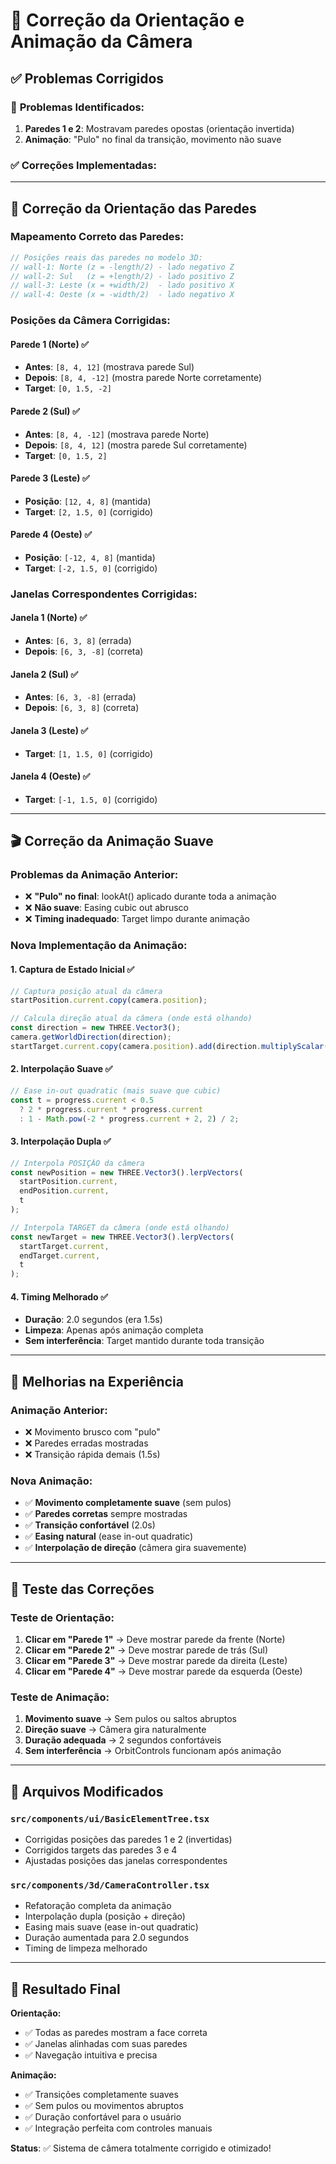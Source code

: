 # 🔧 Correção da Orientação e Animação da Câmera

## ✅ **Problemas Corrigidos**

### 🚨 **Problemas Identificados:**
1. **Paredes 1 e 2**: Mostravam paredes opostas (orientação invertida)
2. **Animação**: "Pulo" no final da transição, movimento não suave

### ✅ **Correções Implementadas:**

---

## 🧭 **Correção da Orientação das Paredes**

### **Mapeamento Correto das Paredes:**
```typescript
// Posições reais das paredes no modelo 3D:
// wall-1: Norte (z = -length/2) - lado negativo Z
// wall-2: Sul   (z = +length/2) - lado positivo Z  
// wall-3: Leste (x = +width/2)  - lado positivo X
// wall-4: Oeste (x = -width/2)  - lado negativo X
```

### **Posições da Câmera Corrigidas:**

#### **Parede 1 (Norte)** ✅
- **Antes**: `[8, 4, 12]` (mostrava parede Sul)
- **Depois**: `[8, 4, -12]` (mostra parede Norte corretamente)
- **Target**: `[0, 1.5, -2]`

#### **Parede 2 (Sul)** ✅  
- **Antes**: `[8, 4, -12]` (mostrava parede Norte)
- **Depois**: `[8, 4, 12]` (mostra parede Sul corretamente)
- **Target**: `[0, 1.5, 2]`

#### **Parede 3 (Leste)** ✅
- **Posição**: `[12, 4, 8]` (mantida)
- **Target**: `[2, 1.5, 0]` (corrigido)

#### **Parede 4 (Oeste)** ✅
- **Posição**: `[-12, 4, 8]` (mantida)
- **Target**: `[-2, 1.5, 0]` (corrigido)

### **Janelas Correspondentes Corrigidas:**

#### **Janela 1 (Norte)** ✅
- **Antes**: `[6, 3, 8]` (errada)
- **Depois**: `[6, 3, -8]` (correta)

#### **Janela 2 (Sul)** ✅
- **Antes**: `[6, 3, -8]` (errada)
- **Depois**: `[6, 3, 8]` (correta)

#### **Janela 3 (Leste)** ✅
- **Target**: `[1, 1.5, 0]` (corrigido)

#### **Janela 4 (Oeste)** ✅
- **Target**: `[-1, 1.5, 0]` (corrigido)

---

## 🎬 **Correção da Animação Suave**

### **Problemas da Animação Anterior:**
- ❌ **"Pulo" no final**: lookAt() aplicado durante toda a animação
- ❌ **Não suave**: Easing cubic out abrusco
- ❌ **Timing inadequado**: Target limpo durante animação

### **Nova Implementação da Animação:**

#### **1. Captura de Estado Inicial** ✅
```typescript
// Captura posição atual da câmera
startPosition.current.copy(camera.position);

// Calcula direção atual da câmera (onde está olhando)
const direction = new THREE.Vector3();
camera.getWorldDirection(direction);
startTarget.current.copy(camera.position).add(direction.multiplyScalar(10));
```

#### **2. Interpolação Suave** ✅
```typescript
// Ease in-out quadratic (mais suave que cubic)
const t = progress.current < 0.5 
  ? 2 * progress.current * progress.current 
  : 1 - Math.pow(-2 * progress.current + 2, 2) / 2;
```

#### **3. Interpolação Dupla** ✅
```typescript
// Interpola POSIÇÃO da câmera
const newPosition = new THREE.Vector3().lerpVectors(
  startPosition.current,
  endPosition.current,
  t
);

// Interpola TARGET da câmera (onde está olhando)
const newTarget = new THREE.Vector3().lerpVectors(
  startTarget.current,
  endTarget.current,
  t
);
```

#### **4. Timing Melhorado** ✅
- **Duração**: 2.0 segundos (era 1.5s)
- **Limpeza**: Apenas após animação completa
- **Sem interferência**: Target mantido durante toda transição

---

## 🎯 **Melhorias na Experiência**

### **Animação Anterior:**
- ❌ Movimento brusco com "pulo"
- ❌ Paredes erradas mostradas
- ❌ Transição rápida demais (1.5s)

### **Nova Animação:**
- ✅ **Movimento completamente suave** (sem pulos)
- ✅ **Paredes corretas** sempre mostradas
- ✅ **Transição confortável** (2.0s)
- ✅ **Easing natural** (ease in-out quadratic)
- ✅ **Interpolação de direção** (câmera gira suavemente)

---

## 🧪 **Teste das Correções**

### **Teste de Orientação:**
1. **Clicar em "Parede 1"** → Deve mostrar parede da frente (Norte)
2. **Clicar em "Parede 2"** → Deve mostrar parede de trás (Sul)
3. **Clicar em "Parede 3"** → Deve mostrar parede da direita (Leste)
4. **Clicar em "Parede 4"** → Deve mostrar parede da esquerda (Oeste)

### **Teste de Animação:**
1. **Movimento suave** → Sem pulos ou saltos abruptos
2. **Direção suave** → Câmera gira naturalmente
3. **Duração adequada** → 2 segundos confortáveis
4. **Sem interferência** → OrbitControls funcionam após animação

---

## 📁 **Arquivos Modificados**

### **`src/components/ui/BasicElementTree.tsx`**
- Corrigidas posições das paredes 1 e 2 (invertidas)
- Corrigidos targets das paredes 3 e 4
- Ajustadas posições das janelas correspondentes

### **`src/components/3d/CameraController.tsx`**
- Refatoração completa da animação
- Interpolação dupla (posição + direção)
- Easing mais suave (ease in-out quadratic)
- Duração aumentada para 2.0 segundos
- Timing de limpeza melhorado

---

## 🚀 **Resultado Final**

**Orientação:**
- ✅ Todas as paredes mostram a face correta
- ✅ Janelas alinhadas com suas paredes
- ✅ Navegação intuitiva e precisa

**Animação:**
- ✅ Transições completamente suaves
- ✅ Sem pulos ou movimentos abruptos  
- ✅ Duração confortável para o usuário
- ✅ Integração perfeita com controles manuais

**Status**: ✅ Sistema de câmera totalmente corrigido e otimizado!
